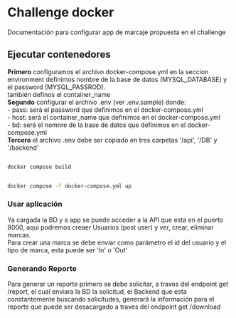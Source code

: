 # Challenge docker
Documentación para configurar app de marcaje propuesta en el challenge  

## Ejecutar contenedores
__Primero__ configuramos el archivo docker-compose.yml en la seccion environment definimos nombre de la base de datos (MYSQL_DATABASE) y el password (MYSQL_PASSROD).  
también definos el container_name  
__Segundo__ configurar el archivo .env (ver .env.sample) donde:  
    - pass: será el password que definimos en el docker-compose.yml  
    - host: será el container_name que definimos en el docker-compose.yml  
    - bd: será el nomnre de la base de datos que definimos en el docker-compose.yml  
__Tercero__ el archivo .env debe ser copiado en tres carpetas '/api', '/DB' y '/backend'

```sh

docker compose build  

```

```sh

docker compose -f docker-compose.yml up

```
### Usar aplicación
Ya cargada la BD y a app se puede acceder a la API que esta en el puerto 8000, aqui podremos creaer Usuarios (post user) y ver, crear, eliminar marcas.  
Para crear una marca se debe enviar como parámetro el id del usuario y el tipo de marca, esta puede ser 'In' o 'Out'

### Generando Reporte
Para generar un reporte primero se debe solicitar, a traves del endpoint get /report, el cual enviara la BD la solicitud, el Backend que esta constantemente buscando solicitudes, generará la información para el reporte que puede ser desacargado a traves del endpoint get /download